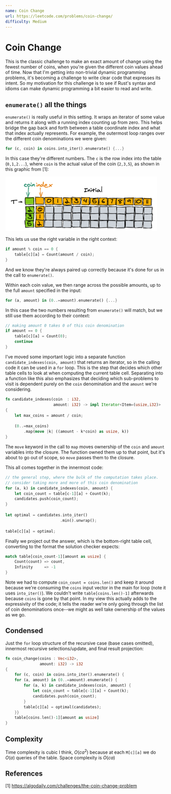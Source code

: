 ```yaml
---
name: Coin Change
url: https://leetcode.com/problems/coin-change/
difficulty: Medium
---
```


# Coin Change

This is the classic challenge to make an exact amount of change using the fewest number of coins, when you're given the different coin values ahead of time.  Now that I'm getting into non-trivial dynamic programming problems, it's becoming a challenge to write clear code that expresses its intent.  So my motivation for this challenge is to see if Rust's syntax and idioms can make dynamic programming a bit easier to read and write.

## `enumerate()` all the things

`enumerate()` is really useful in this setting.  It wraps an iterator of some value and returns it along with a running index counting up from zero. This helps bridge the gap back and forth between a table coordinate index and what that index actually represents. For example, the outermost loop ranges over the different coin denominations we were given:

```rust
for (c, coin) in coins.into_iter().enumerate() {...}
```

In this case they're different numbers. The `c` is the row index into the table (`0,1,2...`), where `coin` is the actual value of the coin (`2,3,5`), as shown in this graphic from [1]:

![table indexes](./images/coin-change-1.png)

This lets us use the right variable in the right context:

```rust
if amount % coin == 0 {
    table[c][a] = Count(amount / coin);
}
```

And we know they're always paired up correctly because it's done for us in the call to `enumerate()`.

Within each coin value, we then range across the possible amounts, up to the full `amount` specified in the input:

```rust
for (a, amount) in (0..=amount).enumerate() {...}
```

In this case the two numbers resulting from `enumerate()` will match, but we still use them according to their context:

```rust
// making amount 0 takes 0 of this coin denomination
if amount == 0 {
    table[c][a] = Count(0);
    continue
}
```

I've moved some important logic into a separate function `candidate_indexes(coin, amount)` that returns an iterator, so in the calling code it can be used in a `for` loop. This is the step that decides which other table cells to look at when computing the current table cell. Separating into a function like this also emphasizes that deciding which sub-problems to visit is dependent purely on the `coin` denomination and the `amount` we're considering.

```rust
fn candidate_indexes(coin  : i32,
                     amount: i32) -> impl Iterator<Item=(usize,i32)>
{
    let max_coins = amount / coin;

    (0..=max_coins)
        .map(move |k| ((amount - k*coin) as usize, k))
}
```

The `move` keyword in the call to `map` moves ownership of the `coin` and `amount` variables into the closure. The function owned them up to that point, but it's about to go out of scope, so `move` passes them to the closure.

This all comes together in the innermost code:

```rust
// the general step, where the bulk of the computation takes place.
// consider taking more and more of this coin denomination
for (a, k) in candidate_indexes(coin, amount) {
    let coin_count = table[c-1][a] + Count(k);
    candidates.push(coin_count);
}

let optimal = candidates.into_iter()
                        .min().unwrap();

table[c][a] = optimal;
```

Finally we project out the answer, which is the bottom-right table cell, converting to the format the solution checker expects:

```rust
match table[coin_count-1][amount as usize] {
    Count(count) => count,
    Infinity     => -1
}
```

Note we had to compute `coin_count = coins.len()` and keep it around because we're consuming the `coins` input vector in the main for loop (note it uses `into_iter()`). We couldn't write `table[coins.len()-1]` afterwards because `coins` is gone by that point.  In my view this actually adds to the expressivity of the code; it tells the reader we're only going through the list of coin denominations once--we might as well take ownership of the values as we go.


## Condensed

Just the `for` loop structure of the recursive case (base cases omitted), innermost recursive selections/update, and final result projection:

```rust
fn coin_change(coins : Vec<i32>,
               amount: i32) -> i32
{
    for (c, coin) in coins.into_iter().enumerate() {
    for (a, amount) in (0..=amount).enumerate() {
        for (a, k) in candidate_indexes(coin, amount) {
            let coin_count = table[c-1][a] + Count(k);
            candidates.push(coin_count);
        }
        table[c][a] = optimal(candidates);
    }}
    table[coins.len()-1][amount as usize]
}
```


## Complexity

Time complexity is cubic I think, $O(ca^2)$ because at each `M[c][a]` we do $O(a)$ queries of the table.
Space complexity is $O(ca)$


## References

[1] https://algodaily.com/challenges/the-coin-change-problem
